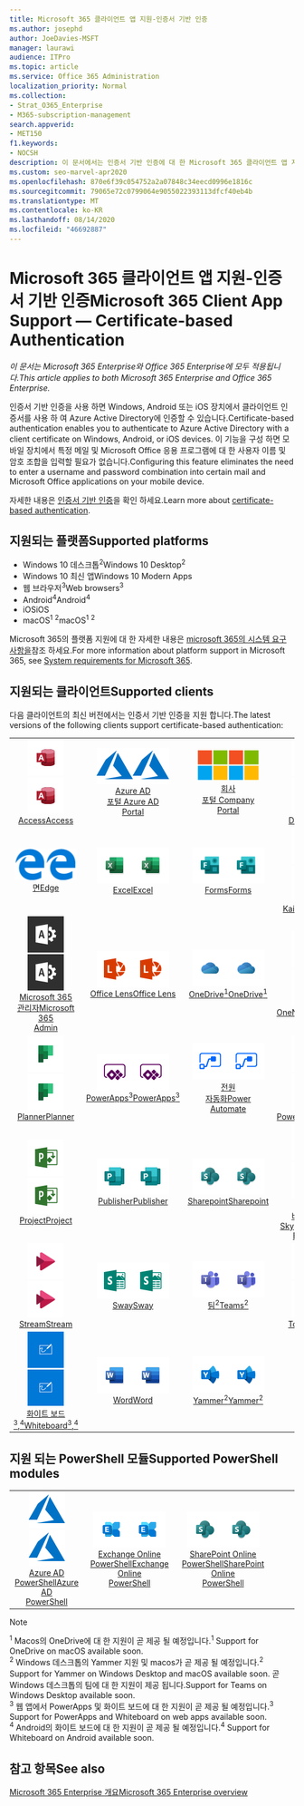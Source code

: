 ```yaml
---
title: Microsoft 365 클라이언트 앱 지원-인증서 기반 인증
ms.author: josephd
author: JoeDavies-MSFT
manager: laurawi
audience: ITPro
ms.topic: article
ms.service: Office 365 Administration
localization_priority: Normal
ms.collection:
- Strat_O365_Enterprise
- M365-subscription-management
search.appverid:
- MET150
f1.keywords:
- NOCSH
description: 이 문서에서는 인증서 기반 인증에 대 한 Microsoft 365 클라이언트 앱 지원에 대 한 세부 정보를 확인 합니다.
ms.custom: seo-marvel-apr2020
ms.openlocfilehash: 870e6f39c054752a2a07848c34eecd0996e1816c
ms.sourcegitcommit: 79065e72c0799064e9055022393113dfcf40eb4b
ms.translationtype: MT
ms.contentlocale: ko-KR
ms.lasthandoff: 08/14/2020
ms.locfileid: "46692887"
---
```

# <a name="microsoft-365-client-app-support--certificate-based-authentication"></a><span data-ttu-id="2f931-103">Microsoft 365 클라이언트 앱 지원-인증서 기반 인증</span><span class="sxs-lookup"><span data-stu-id="2f931-103">Microsoft 365 Client App Support — Certificate-based Authentication</span></span>

<span data-ttu-id="2f931-104">*이 문서는 Microsoft 365 Enterprise와 Office 365 Enterprise에 모두 적용됩니다.*</span><span class="sxs-lookup"><span data-stu-id="2f931-104">*This article applies to both Microsoft 365 Enterprise and Office 365 Enterprise.*</span></span>

<span data-ttu-id="2f931-105">인증서 기반 인증을 사용 하면 Windows, Android 또는 iOS 장치에서 클라이언트 인증서를 사용 하 여 Azure Active Directory에 인증할 수 있습니다.</span><span class="sxs-lookup"><span data-stu-id="2f931-105">Certificate-based authentication enables you to authenticate to Azure Active Directory with a client certificate on Windows, Android, or iOS devices.</span></span> <span data-ttu-id="2f931-106">이 기능을 구성 하면 모바일 장치에서 특정 메일 및 Microsoft Office 응용 프로그램에 대 한 사용자 이름 및 암호 조합을 입력할 필요가 없습니다.</span><span class="sxs-lookup"><span data-stu-id="2f931-106">Configuring this feature eliminates the need to enter a username and password combination into certain mail and Microsoft Office applications on your mobile device.</span></span>

<span data-ttu-id="2f931-107">자세한 내용은 [인증서 기반 인증](https://docs.microsoft.com/azure/active-directory/authentication/active-directory-certificate-based-authentication-get-started)을 확인 하세요.</span><span class="sxs-lookup"><span data-stu-id="2f931-107">Learn more about [certificate-based authentication](https://docs.microsoft.com/azure/active-directory/authentication/active-directory-certificate-based-authentication-get-started).</span></span>

## <a name="supported-platforms"></a><span data-ttu-id="2f931-108">지원되는 플랫폼</span><span class="sxs-lookup"><span data-stu-id="2f931-108">Supported platforms</span></span>

 - <span data-ttu-id="2f931-109">Windows 10 데스크톱<sup>2</sup></span><span class="sxs-lookup"><span data-stu-id="2f931-109">Windows 10 Desktop<sup>2</sup></span></span>
 - <span data-ttu-id="2f931-110">Windows 10 최신 앱</span><span class="sxs-lookup"><span data-stu-id="2f931-110">Windows 10 Modern Apps</span></span>
 - <span data-ttu-id="2f931-111">웹 브라우저<sup>3</sup></span><span class="sxs-lookup"><span data-stu-id="2f931-111">Web browsers<sup>3</sup></span></span>
 - <span data-ttu-id="2f931-112">Android<sup>4</sup></span><span class="sxs-lookup"><span data-stu-id="2f931-112">Android<sup>4</sup></span></span>
 - <span data-ttu-id="2f931-113">iOS</span><span class="sxs-lookup"><span data-stu-id="2f931-113">iOS</span></span>
 - <span data-ttu-id="2f931-114">macOS<sup>1</sup> <sup>2</sup></span><span class="sxs-lookup"><span data-stu-id="2f931-114">macOS<sup>1</sup> <sup>2</sup></span></span>

<span data-ttu-id="2f931-115">Microsoft 365의 플랫폼 지원에 대 한 자세한 내용은 [microsoft 365의 시스템 요구 사항을](https://products.office.com/office-system-requirements)참조 하세요.</span><span class="sxs-lookup"><span data-stu-id="2f931-115">For more information about platform support in Microsoft 365, see [System requirements for Microsoft 365](https://products.office.com/office-system-requirements).</span></span>

## <a name="supported-clients"></a><span data-ttu-id="2f931-116">지원되는 클라이언트</span><span class="sxs-lookup"><span data-stu-id="2f931-116">Supported clients</span></span>

<span data-ttu-id="2f931-117">다음 클라이언트의 최신 버전에서는 인증서 기반 인증을 지원 합니다.</span><span class="sxs-lookup"><span data-stu-id="2f931-117">The latest versions of the following clients support certificate-based authentication:</span></span>

| | | | | | |
|:---:|:---:|:---:|:---:|:---:|:---:|
| <span data-ttu-id="2f931-118">![Access 아이콘](../media/o365-access-64x64.png)</span><span class="sxs-lookup"><span data-stu-id="2f931-118">![Access icon](../media/o365-access-64x64.png)</span></span> <br> [<span data-ttu-id="2f931-119">Access</span><span class="sxs-lookup"><span data-stu-id="2f931-119">Access</span></span>](https://products.office.com/access) | <span data-ttu-id="2f931-120">![Azure 아이콘](../media/o365-azure-64x64.png)</span><span class="sxs-lookup"><span data-stu-id="2f931-120">![Azure icon](../media/o365-azure-64x64.png)</span></span> <br> [<span data-ttu-id="2f931-121">Azure AD <br> 포털 </span><span class="sxs-lookup"><span data-stu-id="2f931-121">Azure AD <br> Portal </span></span>](https://azure.microsoft.com/features/azure-portal/) | <span data-ttu-id="2f931-122">![회사 포털 아이콘](../media/o365-microsoft-64x64.png)</span><span class="sxs-lookup"><span data-stu-id="2f931-122">![Company portal icon](../media/o365-microsoft-64x64.png)</span></span> <br> [<span data-ttu-id="2f931-123">회사 <br> 포털 </span><span class="sxs-lookup"><span data-stu-id="2f931-123">Company <br> Portal </span></span>](https://docs.microsoft.com/intune-user-help/sign-in-to-the-company-portal) | <span data-ttu-id="2f931-124">![Delve 아이콘](../media/o365-delve-64x64.png)</span><span class="sxs-lookup"><span data-stu-id="2f931-124">![Delve icon](../media/o365-delve-64x64.png)</span></span> <br> [<span data-ttu-id="2f931-125">Delve</span><span class="sxs-lookup"><span data-stu-id="2f931-125">Delve</span></span>](https://products.office.com/business/intelligent-search) | <span data-ttu-id="2f931-126">![Dynamics 365 아이콘](../media/o365-dynamics365-64x64.png)</span><span class="sxs-lookup"><span data-stu-id="2f931-126">![Dynamics 365 icon](../media/o365-dynamics365-64x64.png)</span></span> <br> [<span data-ttu-id="2f931-127">Dynamics 365</span><span class="sxs-lookup"><span data-stu-id="2f931-127">Dynamics 365</span></span>](https://dynamics.microsoft.com) 
| <span data-ttu-id="2f931-128">![에 지 아이콘](../media/o365-edge-64x64.png)</span><span class="sxs-lookup"><span data-stu-id="2f931-128">![Edge icon](../media/o365-edge-64x64.png)</span></span> <br> [<span data-ttu-id="2f931-129">면</span><span class="sxs-lookup"><span data-stu-id="2f931-129">Edge</span></span>](https://www.microsoft.com/windows/microsoft-edge) | <span data-ttu-id="2f931-130">![Excel 아이콘](../media/o365-excel-64x64.png)</span><span class="sxs-lookup"><span data-stu-id="2f931-130">![Excel icon](../media/o365-excel-64x64.png)</span></span> <br> [<span data-ttu-id="2f931-131">Excel</span><span class="sxs-lookup"><span data-stu-id="2f931-131">Excel</span></span>](https://products.office.com/excel) | <span data-ttu-id="2f931-132">![Forms 아이콘](../media/o365-forms-64x64.png)</span><span class="sxs-lookup"><span data-stu-id="2f931-132">![Forms icon](../media/o365-forms-64x64.png)</span></span> <br> [<span data-ttu-id="2f931-133">Forms​​</span><span class="sxs-lookup"><span data-stu-id="2f931-133">Forms</span></span>](https://flow.microsoft.com/connectors/shared_microsoftforms/microsoft-forms/) | <span data-ttu-id="2f931-134">![Kaizala 아이콘](../media/o365-kaizala-64x64.png)</span><span class="sxs-lookup"><span data-stu-id="2f931-134">![Kaizala icon](../media/o365-kaizala-64x64.png)</span></span> <br> [<span data-ttu-id="2f931-135">Kaizala</span><span class="sxs-lookup"><span data-stu-id="2f931-135">Kaizala</span></span>](https://products.office.com/en/business/microsoft-kaizala) | <span data-ttu-id="2f931-136">![Office.com 아이콘](../media/o365-office-64x64.png)</span><span class="sxs-lookup"><span data-stu-id="2f931-136">![Office.com icon](../media/o365-office-64x64.png)</span></span> <br> [<span data-ttu-id="2f931-137">Office.com</span><span class="sxs-lookup"><span data-stu-id="2f931-137">Office.com</span></span>](https://www.office.com/) 
| <span data-ttu-id="2f931-138">![Office 365 관리 아이콘](../media/o365-o365admin-64x64.png)</span><span class="sxs-lookup"><span data-stu-id="2f931-138">![Office 365 Admin icon](../media/o365-o365admin-64x64.png)</span></span> <br> [<span data-ttu-id="2f931-139">Microsoft 365 <br> 관리자</span><span class="sxs-lookup"><span data-stu-id="2f931-139">Microsoft 365 <br> Admin</span></span>](https://products.office.com/business/manage-office-365-admin-app) | <span data-ttu-id="2f931-140">![렌즈 아이콘](../media/o365-lens-64x64.png)</span><span class="sxs-lookup"><span data-stu-id="2f931-140">![Lens icon](../media/o365-lens-64x64.png)</span></span> <br> [<span data-ttu-id="2f931-141">Office Lens</span><span class="sxs-lookup"><span data-stu-id="2f931-141">Office Lens</span></span>](https://www.microsoft.com/p/office-lens/9wzdncrfj3t8?activetab=pivot%3Aoverviewtab) | <span data-ttu-id="2f931-142">![비즈니스용 OneDrive 아이콘](../media/o365-OneDrive-64x64.png)</span><span class="sxs-lookup"><span data-stu-id="2f931-142">![OneDrive for Business icon](../media/o365-OneDrive-64x64.png)</span></span> <br> [<span data-ttu-id="2f931-143">OneDrive<sup>1</sup></span><span class="sxs-lookup"><span data-stu-id="2f931-143">OneDrive<sup>1</sup></span></span>](https://products.office.com/onedrive-for-business/online-cloud-storage) |  <span data-ttu-id="2f931-144">![OneNote 아이콘](../media/o365-OneNote-64x64.png)</span><span class="sxs-lookup"><span data-stu-id="2f931-144">![OneNote icon](../media/o365-OneNote-64x64.png)</span></span> <br> [<span data-ttu-id="2f931-145">OneNote</span><span class="sxs-lookup"><span data-stu-id="2f931-145">OneNote</span></span>](https://products.office.com/onenote) | <span data-ttu-id="2f931-146">![Outlook 아이콘](../media/o365-outlook-64x64.png)</span><span class="sxs-lookup"><span data-stu-id="2f931-146">![Outlook icon](../media/o365-outlook-64x64.png)</span></span> <br> [<span data-ttu-id="2f931-147">Outlook</span><span class="sxs-lookup"><span data-stu-id="2f931-147">Outlook</span></span>](https://products.office.com/outlook) 
| <span data-ttu-id="2f931-148">![Planner 아이콘](../media/o365-planner-64x64.png)</span><span class="sxs-lookup"><span data-stu-id="2f931-148">![Planner icon](../media/o365-planner-64x64.png)</span></span> <br> [<span data-ttu-id="2f931-149">Planner</span><span class="sxs-lookup"><span data-stu-id="2f931-149">Planner</span></span>](https://products.office.com/business/task-management-software) | <span data-ttu-id="2f931-150">![PowerApps 아이콘](../media/o365-powerapps-64x64.png)</span><span class="sxs-lookup"><span data-stu-id="2f931-150">![PowerApps icon](../media/o365-powerapps-64x64.png)</span></span> <br> [<span data-ttu-id="2f931-151">PowerApps<sup>3</sup></span><span class="sxs-lookup"><span data-stu-id="2f931-151">PowerApps<sup>3</sup></span></span>](https://powerapps.microsoft.com) | <span data-ttu-id="2f931-152">![전원 자동화 아이콘](../media/o365-flow-64x64.png)</span><span class="sxs-lookup"><span data-stu-id="2f931-152">![Power Automate icon](../media/o365-flow-64x64.png)</span></span> <br> [<span data-ttu-id="2f931-153">전원 <br> 자동화</span><span class="sxs-lookup"><span data-stu-id="2f931-153">Power <br> Automate</span></span>](https://flow.microsoft.com) | <span data-ttu-id="2f931-154">![PowerBI 아이콘](../media/o365-powerbi-64x64.png)</span><span class="sxs-lookup"><span data-stu-id="2f931-154">![PowerBI icon](../media/o365-powerbi-64x64.png)</span></span> <br> [<span data-ttu-id="2f931-155">Power BI</span><span class="sxs-lookup"><span data-stu-id="2f931-155">Power BI</span></span>](https://powerbi.microsoft.com)| <span data-ttu-id="2f931-156">![PowerPoint 아이콘](../media/o365-powerpoint-64x64.png)</span><span class="sxs-lookup"><span data-stu-id="2f931-156">![PowerPoint icon](../media/o365-powerpoint-64x64.png)</span></span> <br> [<span data-ttu-id="2f931-157">PowerPoint</span><span class="sxs-lookup"><span data-stu-id="2f931-157">PowerPoint</span></span>](https://products.office.com/powerpoint) 
| <span data-ttu-id="2f931-158">![Project 아이콘](../media/o365-project-64x64.png)</span><span class="sxs-lookup"><span data-stu-id="2f931-158">![Project icon](../media/o365-project-64x64.png)</span></span> <br> [<span data-ttu-id="2f931-159">Project</span><span class="sxs-lookup"><span data-stu-id="2f931-159">Project</span></span>](https://products.office.com/project) | <span data-ttu-id="2f931-160">![Publisher 아이콘](../media/o365-publisher-64x64.png)</span><span class="sxs-lookup"><span data-stu-id="2f931-160">![Publisher icon](../media/o365-publisher-64x64.png)</span></span> <br> [<span data-ttu-id="2f931-161">Publisher</span><span class="sxs-lookup"><span data-stu-id="2f931-161">Publisher</span></span>](https://products.office.com/publisher) | <span data-ttu-id="2f931-162">![SharePoint 아이콘](../media/o365-sharepoint-64x64.png)</span><span class="sxs-lookup"><span data-stu-id="2f931-162">![SharePoint icon](../media/o365-sharepoint-64x64.png)</span></span> <br> [<span data-ttu-id="2f931-163">Sharepoint</span><span class="sxs-lookup"><span data-stu-id="2f931-163">Sharepoint</span></span>](https://products.office.com/sharepoint) | <span data-ttu-id="2f931-164">![비즈니스용 Skype 아이콘](../media/o365-skypeforbusiness-64x64.png)</span><span class="sxs-lookup"><span data-stu-id="2f931-164">![Skype for Business icon](../media/o365-skypeforbusiness-64x64.png)</span></span> <br> [<span data-ttu-id="2f931-165"><br>비즈니스용 Skype</span><span class="sxs-lookup"><span data-stu-id="2f931-165">Skype for <br> Business</span></span>](https://www.skype.com/business/) | <span data-ttu-id="2f931-166">![스티커 메모 아이콘](../media/o365-stickynotes-64x64.png)</span><span class="sxs-lookup"><span data-stu-id="2f931-166">![Sticky Notes icon](../media/o365-stickynotes-64x64.png)</span></span> <br> [<span data-ttu-id="2f931-167">스티커 메모</span><span class="sxs-lookup"><span data-stu-id="2f931-167">Sticky Notes</span></span>](https://www.microsoft.com/p/microsoft-sticky-notes/9nblggh4qghw) 
| <span data-ttu-id="2f931-168">![Stream 아이콘](../media/o365-stream-64x64.png)</span><span class="sxs-lookup"><span data-stu-id="2f931-168">![Stream icon](../media/o365-stream-64x64.png)</span></span> <br> [<span data-ttu-id="2f931-169">Stream</span><span class="sxs-lookup"><span data-stu-id="2f931-169">Stream</span></span>](https://stream.microsoft.com) | <span data-ttu-id="2f931-170">![Sway 아이콘](../media/o365-sway-64x64.png)</span><span class="sxs-lookup"><span data-stu-id="2f931-170">![Sway icon](../media/o365-sway-64x64.png)</span></span> <br> [<span data-ttu-id="2f931-171">Sway</span><span class="sxs-lookup"><span data-stu-id="2f931-171">Sway</span></span>](https://sway.com) | <span data-ttu-id="2f931-172">![Teams 아이콘](../media/o365-teams-64x64.png)</span><span class="sxs-lookup"><span data-stu-id="2f931-172">![Teams icon](../media/o365-teams-64x64.png)</span></span> <br> [<span data-ttu-id="2f931-173">팀<sup>2</sup></span><span class="sxs-lookup"><span data-stu-id="2f931-173">Teams<sup>2</sup></span></span>](https://products.office.com/microsoft-teams/group-chat-software) | <span data-ttu-id="2f931-174">![할 일 아이콘](../media/o365-todo-64x64.png)</span><span class="sxs-lookup"><span data-stu-id="2f931-174">![To Do icon](../media/o365-todo-64x64.png)</span></span> <br> [<span data-ttu-id="2f931-175">To Do</span><span class="sxs-lookup"><span data-stu-id="2f931-175">To Do</span></span>](https://todo.microsoft.com) | <span data-ttu-id="2f931-176">![Visio 아이콘](../media/o365-visio-64x64.png)</span><span class="sxs-lookup"><span data-stu-id="2f931-176">![Visio icon](../media/o365-visio-64x64.png)</span></span> <br> [<span data-ttu-id="2f931-177">Visio</span><span class="sxs-lookup"><span data-stu-id="2f931-177">Visio</span></span>](https://products.office.com/visio/flowchart-software) 
| <span data-ttu-id="2f931-178">![Whiteboard 아이콘](../media/o365-whiteboard-64x64.png)</span><span class="sxs-lookup"><span data-stu-id="2f931-178">![Whiteboard icon](../media/o365-whiteboard-64x64.png)</span></span> <br> [<span data-ttu-id="2f931-179">화이트 보드<sup>3</sup>,<sup>4</sup></span><span class="sxs-lookup"><span data-stu-id="2f931-179">Whiteboard<sup>3</sup>,<sup>4</sup></span></span>](https://whiteboard.microsoft.com/) | <span data-ttu-id="2f931-180">![Word 아이콘](../media/o365-word-64x64.png)</span><span class="sxs-lookup"><span data-stu-id="2f931-180">![Word icon](../media/o365-word-64x64.png)</span></span> <br> [<span data-ttu-id="2f931-181">Word</span><span class="sxs-lookup"><span data-stu-id="2f931-181">Word</span></span>](https://products.office.com/word) | <span data-ttu-id="2f931-182">![Yammer 아이콘](../media/o365-yammer-64x64.png)</span><span class="sxs-lookup"><span data-stu-id="2f931-182">![Yammer icon](../media/o365-yammer-64x64.png)</span></span> <br> [<span data-ttu-id="2f931-183">Yammer<sup>2</sup></span><span class="sxs-lookup"><span data-stu-id="2f931-183">Yammer<sup>2</sup></span></span>](https://products.office.com/yammer/yammer-overview) |

## <a name="supported-powershell-modules"></a><span data-ttu-id="2f931-184">지원 되는 PowerShell 모듈</span><span class="sxs-lookup"><span data-stu-id="2f931-184">Supported PowerShell modules</span></span>

| | | | | | |
|:---:|:---:|:---:|:---:|:---:|:---:|
| <span data-ttu-id="2f931-185">![Azure 아이콘](../media/o365-azure-64x64.png)</span><span class="sxs-lookup"><span data-stu-id="2f931-185">![Azure icon](../media/o365-azure-64x64.png)</span></span> <br> [<span data-ttu-id="2f931-186">Azure AD <br> PowerShell</span><span class="sxs-lookup"><span data-stu-id="2f931-186">Azure AD <br> PowerShell</span></span>](https://docs.microsoft.com/powershell/azure/active-directory/overview?view=azureadps-2.0) | <span data-ttu-id="2f931-187">![Exchange 아이콘](../media/o365-exchange-64x64.png)</span><span class="sxs-lookup"><span data-stu-id="2f931-187">![Exchange icon](../media/o365-exchange-64x64.png)</span></span> <br> [<span data-ttu-id="2f931-188">Exchange Online <br> PowerShell</span><span class="sxs-lookup"><span data-stu-id="2f931-188">Exchange Online <br> PowerShell</span></span>](https://docs.microsoft.com/powershell/exchange/exchange-online/exchange-online-powershell?view=exchange-ps) | <span data-ttu-id="2f931-189">![SharePoint 아이콘](../media/o365-sharepoint-64x64.png)</span><span class="sxs-lookup"><span data-stu-id="2f931-189">![SharePoint icon](../media/o365-sharepoint-64x64.png)</span></span> <br> [<span data-ttu-id="2f931-190">SharePoint Online <br> PowerShell</span><span class="sxs-lookup"><span data-stu-id="2f931-190">SharePoint Online <br> PowerShell</span></span>](https://docs.microsoft.com/powershell/sharepoint/sharepoint-online/connect-sharepoint-online)

> [!NOTE]
> <span data-ttu-id="2f931-191"><sup>1</sup> Macos의 OneDrive에 대 한 지원이 곧 제공 될 예정입니다.</span><span class="sxs-lookup"><span data-stu-id="2f931-191"><sup>1</sup> Support for OneDrive on macOS available soon.</span></span> <br>
> <span data-ttu-id="2f931-192"><sup>2</sup> Windows 데스크톱의 Yammer 지원 및 macos가 곧 제공 될 예정입니다.</span><span class="sxs-lookup"><span data-stu-id="2f931-192"><sup>2</sup> Support for Yammer on Windows Desktop and macOS available soon.</span></span> <span data-ttu-id="2f931-193">곧 Windows 데스크톱의 팀에 대 한 지원이 제공 됩니다.</span><span class="sxs-lookup"><span data-stu-id="2f931-193">Support for Teams on Windows Desktop available soon.</span></span><br>
> <span data-ttu-id="2f931-194"><sup>3</sup> 웹 앱에서 PowerApps 및 화이트 보드에 대 한 지원이 곧 제공 될 예정입니다.</span><span class="sxs-lookup"><span data-stu-id="2f931-194"><sup>3</sup> Support for PowerApps and Whiteboard on web apps available soon.</span></span> <br>
> <span data-ttu-id="2f931-195"><sup>4</sup> Android의 화이트 보드에 대 한 지원이 곧 제공 될 예정입니다.</span><span class="sxs-lookup"><span data-stu-id="2f931-195"><sup>4</sup> Support for Whiteboard on Android available soon.</span></span>

## <a name="see-also"></a><span data-ttu-id="2f931-196">참고 항목</span><span class="sxs-lookup"><span data-stu-id="2f931-196">See also</span></span>

[<span data-ttu-id="2f931-197">Microsoft 365 Enterprise 개요</span><span class="sxs-lookup"><span data-stu-id="2f931-197">Microsoft 365 Enterprise overview</span></span>](microsoft-365-overview.md)
